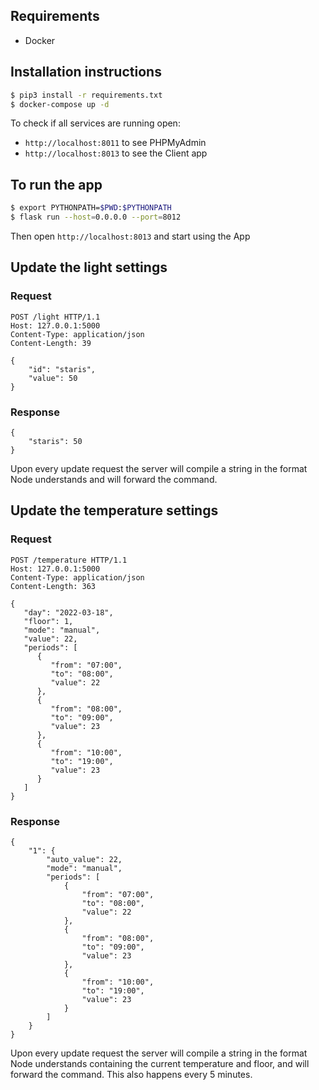 ## Requirements

- Docker

## Installation instructions

```bash
$ pip3 install -r requirements.txt
$ docker-compose up -d
```

To check if all services are running open:

- `http://localhost:8011` to see PHPMyAdmin
- `http://localhost:8013` to see the Client app

## To run the app

```bash
$ export PYTHONPATH=$PWD:$PYTHONPATH
$ flask run --host=0.0.0.0 --port=8012
```
Then open `http://localhost:8013` and start using the App

## Update the light settings

### Request

```
POST /light HTTP/1.1
Host: 127.0.0.1:5000
Content-Type: application/json
Content-Length: 39

{
    "id": "staris",
    "value": 50
}
```

### Response

```
{
    "staris": 50
}
```

Upon every update request the server will compile a string in the format Node understands and will forward the command.

## Update the temperature settings

### Request

```
POST /temperature HTTP/1.1
Host: 127.0.0.1:5000
Content-Type: application/json
Content-Length: 363

{
   "day": "2022-03-18",
   "floor": 1,
   "mode": "manual",
   "value": 22,
   "periods": [
      {
         "from": "07:00",
         "to": "08:00",
         "value": 22
      },
      {
         "from": "08:00",
         "to": "09:00",
         "value": 23
      },
      {
         "from": "10:00",
         "to": "19:00",
         "value": 23
      }
   ]
}
```

### Response

```
{
    "1": {
        "auto_value": 22,
        "mode": "manual",
        "periods": [
            {
                "from": "07:00",
                "to": "08:00",
                "value": 22
            },
            {
                "from": "08:00",
                "to": "09:00",
                "value": 23
            },
            {
                "from": "10:00",
                "to": "19:00",
                "value": 23
            }
        ]
    }
}
```

Upon every update request the server will compile a string in the format Node understands containing the current
temperature and floor, and will forward the command. This also happens every 5 minutes. 

